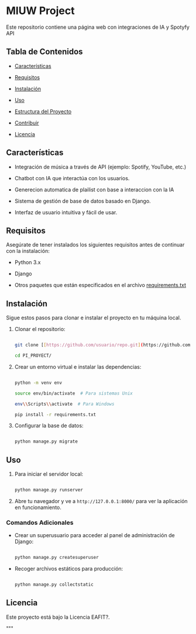 # MIUW Project



Este repositorio contiene una página web con integraciones de IA y Spotyfy API



## Tabla de Contenidos

- [Características](#características)

- [Requisitos](#requisitos)

- [Instalación](#instalación)

- [Uso](#uso)

- [Estructura del Proyecto](#estructura-del-proyecto)

- [Contribuir](#contribuir)

- [Licencia](#licencia)



## Características

- Integración de música a través de API (ejemplo: Spotify, YouTube, etc.)

- Chatbot con IA que interactúa con los usuarios.

- Generecion automatica de  plailist con base a interaccion con la IA

- Sistema de gestión de base de datos basado en Django.

- Interfaz de usuario intuitiva y fácil de usar.



## Requisitos

Asegúrate de tener instalados los siguientes requisitos antes de continuar con la instalación:



- Python 3.x

- Django

- Otros paquetes que están especificados en el archivo [requirements.txt](https://github.com/CamsMars/PI_PROYECT/blob/658996757dcec066805a6d46c2f2522af779eb6c/MIUW/requirements.txt)



## Instalación



Sigue estos pasos para clonar e instalar el proyecto en tu máquina local.



1. Clonar el repositorio:



    ```bash

    git clone [[https://github.com/usuario/repo.git](https://github.com/CamsMars/PI_PROYECT.git)](https://github.com/CamsMars/PI_PROYECT.git)

    cd PI_PROYECT/

    ```



2. Crear un entorno virtual e instalar las dependencias:



    ```bash

    python -m venv env

    source env/bin/activate  # Para sistemas Unix

    env\\Scripts\\activate  # Para Windows

    pip install -r requirements.txt

    ```



3. Configurar la base de datos:



    ```bash

    python manage.py migrate

    ```



## Uso



1. Para iniciar el servidor local:



    ```bash

    python manage.py runserver

    ```



2. Abre tu navegador y ve a `http://127.0.0.1:8000/` para ver la aplicación en funcionamiento.



### Comandos Adicionales

- Crear un superusuario para acceder al panel de administración de Django:



    ```bash

    python manage.py createsuperuser

    ```



- Recoger archivos estáticos para producción:



    ```bash

    python manage.py collectstatic

    ```

## Licencia

Este proyecto está bajo la Licencia EAFIT?.

"""
